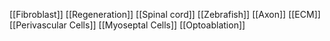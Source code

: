 [[Fibroblast]]
[[Regeneration]]
[[Spinal cord]]
[[Zebrafish]]
[[Axon]]
[[ECM]]
[[Perivascular Cells]]
[[Myoseptal Cells]]
[[Optoablation]]
